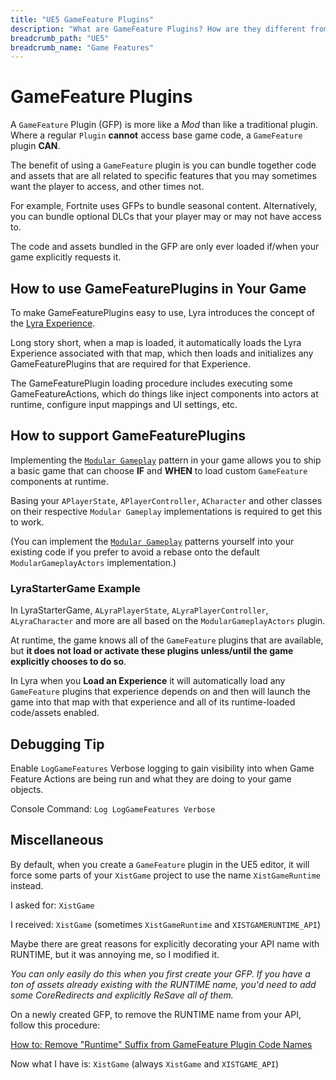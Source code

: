 ```yaml
---
title: "UE5 GameFeature Plugins"
description: "What are GameFeature Plugins? How are they different from regular Plugins?"
breadcrumb_path: "UE5"
breadcrumb_name: "Game Features"
---
```



# GameFeature Plugins


A `GameFeature` Plugin (GFP) is more like a *Mod* than like a traditional plugin.
Where a regular `Plugin` **cannot** access base game code,
a `GameFeature` plugin **CAN**.

The benefit of using a `GameFeature` plugin is you can bundle together code
and assets that are all related to specific features that you may sometimes
want the player to access, and other times not.

For example, Fortnite uses GFPs to bundle seasonal content.
Alternatively, you can bundle optional DLCs that your player may or may not
have access to.

The code and assets bundled in the GFP are only ever loaded if/when your game
explicitly requests it.


## How to use GameFeaturePlugins in Your Game

To make GameFeaturePlugins easy to use, Lyra introduces the concept of the
[Lyra Experience](https://x157.github.io/UE5/LyraStarterGame/Experience/).

Long story short, when a map is loaded, it automatically loads the Lyra Experience
associated with that map, which then loads and initializes any GameFeaturePlugins
that are required for that Experience.

The GameFeaturePlugin loading procedure includes executing some
GameFeatureActions, which do things like inject components into actors
at runtime, configure input mappings and UI settings, etc.


## How to support GameFeaturePlugins

Implementing the [`Modular Gameplay`](/UE5/ModularGameplay/)
pattern in your game allows you to ship a basic game
that can choose **IF** and **WHEN**
to load custom `GameFeature` components at runtime.

Basing your `APlayerState`, `APlayerController`, `ACharacter`
and other classes on their respective `Modular Gameplay` implementations
is required to get this to work.

(You can implement the [`Modular Gameplay`](/UE5/ModularGameplay/) patterns yourself
into your existing code if you prefer to avoid a rebase onto
the default `ModularGameplayActors` implementation.)


### LyraStarterGame Example

In LyraStarterGame, `ALyraPlayerState`, `ALyraPlayerController`, `ALyraCharacter`
and more are all based on the `ModularGameplayActors` plugin.

At runtime, the game knows all of the `GameFeature` plugins that are available, but
**it does not load or activate these plugins unless/until the game explicitly chooses to do so**.

In Lyra when you **Load an Experience** it will automatically load any `GameFeature` plugins
that experience depends on and then will launch the game into that map with that experience
and all of its runtime-loaded code/assets enabled.

## Debugging Tip

Enable `LogGameFeatures` Verbose logging to gain visibility into when Game Feature Actions
are being run and what they are doing to your game objects.

Console Command: `Log LogGameFeatures Verbose`


## Miscellaneous

By default, when you create a `GameFeature` plugin in the UE5 editor, it will force
some parts of your `XistGame` project to use the name `XistGameRuntime` instead.

I asked for: `XistGame`

I received: `XistGame` (sometimes `XistGameRuntime` and `XISTGAMERUNTIME_API`)

Maybe there are great reasons for explicitly decorating your API name with RUNTIME,
but it was annoying me, so I modified it.

*You can only easily do this when you
first create your GFP. If you have a ton of assets already existing with the RUNTIME
name, you'd need to add some CoreRedirects and explicitly ReSave all of them.*

On a newly created GFP, to remove the RUNTIME name from your API,
follow this procedure:

[How to: Remove "Runtime" Suffix from GameFeature Plugin Code Names](./How-To-Remove-GameFeature-Runtime-Code-Suffix)

Now what I have is: `XistGame` (always `XistGame` and `XISTGAME_API`)
